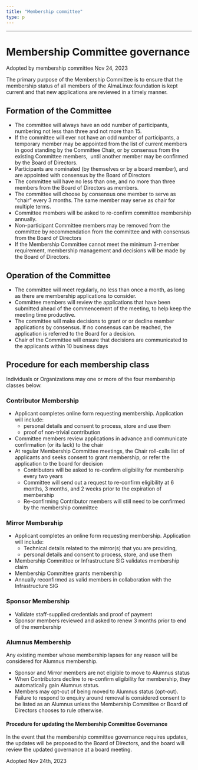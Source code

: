 ```yaml
---
title: "Membership committee"
type: p
---
```


---

# Membership Committee governance

Adopted by membership committee Nov 24, 2023

The primary purpose of the Membership Committee is to ensure that the membership status of all members of the AlmaLinux foundation is kept current and that new applications are reviewed in a timely manner. 

## Formation of the Committee 

- The committee will always have an odd number of participants, numbering not less than three and not more than 15.
- If the committee will ever not have an odd number of participants, a temporary member may be appointed from the list of current members in good standing by the Committee Chair, or by consensus from the existing Committee members,  until another member may be confirmed by the Board of Directors.
- Participants are nominated (by themselves or by a board member), and are appointed with consensus by the Board of Directors
- The committee will have no less than one, and no more than three members from the Board of Directors as members.
- The committee will choose by consensus one member to serve as "chair" every 3 months. The same member may serve as chair for multiple terms.
- Committee members will be asked to re-confirm committee membership annually.
- Non-participant Committee members may be removed from the committee by recommendation from the committee and with consensus from the Board of Directors
- If the Membership Committee cannot meet the minimum 3-member requirement, membership management and decisions will be made by the Board of Directors.

## Operation of the Committee

- The committee will meet regularly, no less than once a month, as long as there are membership applications to consider. 
- Committee members will review the applications that have been submitted ahead of the commencement of the meeting, to help keep the meeting time productive.
- The committee will make decisions to grant or or decline member applications by consensus. If no consensus can be reached, the application is referred to the Board for a decision. 
- Chair of the Committee will ensure that decisions are communicated to the applicants within 10 business days

## Procedure for each membership class

Individuals or Organizations may one or more of the four membership classes below. 

### Contributor Membership

- Applicant completes online form requesting membership. Application will include: 
  - personal details and consent to process, store and use them
  - proof of non-trivial contribution
- Committee members review applications in advance and communicate confirmation (or its lack) to the chair
- At regular Membership Committee meetings, the Chair roll-calls list of applicants and seeks consent to grant membership, or refer the application to the board for decision
  - Contributors will be asked to re-confirm eligibility for membership every two years
  - Committee will send out a request to re-confirm eligibility at 6 months, 3 months, and 2 weeks prior to the expiration of membership
  - Re-confirming Contributor members will still need to be confirmed by the membership committee

### Mirror Membership

- Applicant completes an online form requesting membership. Application will include:
  - Technical details related to the mirror(s) that you are providing,
  - personal details and consent to process, store, and use them
- Membership Committee or Infrastructure SIG validates membership claim
- Membership Committee grants membership
- Annually reconfirmed as valid members in collaboration with the Infrastructure SIG

### Sponsor Membership

- Validate staff-supplied credentials and proof of payment
- Sponsor members reviewed and asked to renew 3 months prior to end of the membership

### Alumnus Membership

Any existing member whose membership lapses for any reason will be considered for Alumnus membership.

- Sponsor and Mirror members are not eligible to move to Alumnus status
- When Contributors decline to re-confirm eligibility for membership, they automatically gain Alumnus status.
- Members may opt-out of being moved to Alumnus status (opt-out). Failure to respond to enquiry around removal is considered consent to be listed as an Alumnus unless the Membership Committee or Board of Directors chooses to rule otherwise.

#### Procedure for updating the Membership Committee Governance

In the event that the membership committee governance requires updates, the updates will be proposed to the Board of Directors, and the board will review the updated governance at a board meeting.

Adopted Nov 24th, 2023
